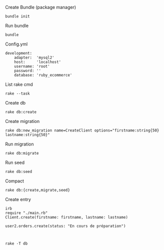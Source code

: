 Create Bundle (package manager)

    bundle init

Run bundle

    bundle

Config.yml

    development:
        adapter:  'mysql2'
        host:     'localhost'
        username: 'root'
        password: ''
        database: 'ruby_ecommerce'

List rake cmd

    rake --task

Create db

    rake db:create

Create migration

    rake db:new_migration name=CreateClient options="firstname:string{50} lastname:string{50}"

Run migration

    rake db:migrate

Run seed

    rake db:seed

Compact

    rake db:{create,migrate,seed}

Create entry

    irb
    require "./main.rb"
    Client.create(firstname: firstname, lastname: lastname)

    user2.orders.create(status: "En cours de préparation")

    

    rake -T db
